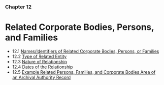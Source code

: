 ### Chapter 12

# Related Corporate Bodies, Persons, and Families

* 12.1   [Names/Identifiers of Related Corporate Bodies, Persons, or Families](01_names_identifiers_of_related_corporate_bodies_persons_or_families.html)
* 12.2   [Type of Related Entity](02_type_of_related_entity.html)
* 12.3   [Nature of Relationship](03_nature_of_relationship.html)
* 12.4   [Dates of the Relationship](04_dates_of_the_relationship.html)
* 12.5   [Example Related Persons, Families, and Corporate Bodies Area of an Archival Authority Record](05_example.html)

